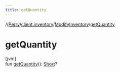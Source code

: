 ```yaml
---
title: getQuantity
---
```

//[Perry](../../../index.html)/[client.inventory](../index.html)/[ModifyInventory](index.html)/[getQuantity](get-quantity.html)



# getQuantity



[jvm]\
fun [getQuantity](get-quantity.html)(): [Short](https://kotlinlang.org/api/latest/jvm/stdlib/kotlin/-short/index.html)?




